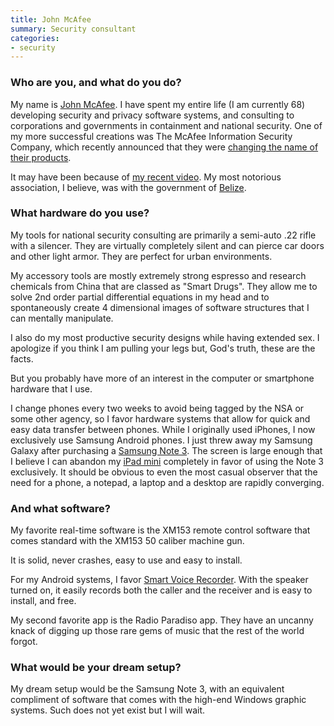 ```yaml
---
title: John McAfee
summary: Security consultant
categories:
- security
---
```


### Who are you, and what do you do?

My name is [John McAfee](http://www.whoismcafee.com/ "John's website."). I have spent my entire life (I am currently 68) developing security and privacy software systems, and consulting to corporations and governments in containment and national security. One of my more successful creations was The McAfee Information Security Company, which recently announced that they were [changing the name of their products](http://www.webpronews.com/intel-ditches-mcafee-brand-john-mcafee-gives-thanks-2014-01 "An article about the McAfee company name change.").

It may have been because of [my recent video](http://www.youtube.com/watch?v=bKgf5PaBzyg "John's video about uninstalling McAfee software (NSFW)."). My most notorious association, I believe, was with the government of [Belize](http://www.youtube.com/watch?v=Xkohjn-NHG4 "John's Belize video.").

### What hardware do you use?

My tools for national security consulting are primarily a semi-auto .22 rifle with a silencer. They are virtually completely silent and can pierce car doors and other light armor. They are perfect for urban environments.

My accessory tools are mostly extremely strong espresso and research chemicals from China that are classed as "Smart Drugs". They allow me to solve 2nd order partial differential equations in my head and to spontaneously create 4 dimensional images of software structures that I can mentally manipulate. 

I also do my most productive security designs while having extended sex. I apologize if you think I am pulling your legs but, God's truth, these are the facts.

But you probably have more of an interest in the computer or smartphone hardware that I use.

I change phones every two weeks to avoid being tagged by the NSA or some other agency, so I favor hardware systems that allow for quick and easy data transfer between phones. While I originally used iPhones, I now exclusively use Samsung Android phones. I just threw away my Samsung Galaxy after purchasing a [Samsung Note 3][galaxy-note-3]. The screen is large enough that I believe I can abandon my [iPad mini][ipad-mini] completely in favor of using the Note 3 exclusively. It should be obvious to even the most casual observer that the need for a phone, a notepad, a laptop and a desktop are rapidly converging.

### And what software?

My favorite real-time software is the XM153 remote control software that comes standard with the XM153 50 caliber machine gun.

It is solid, never crashes, easy to use and easy to install.

For my Android systems, I favor [Smart Voice Recorder][smart-voice-recorder-android]. With the speaker turned on, it easily records both the caller and the receiver and is easy to install, and free.

My second favorite app is the Radio Paradiso app. They have an uncanny knack of digging up those rare gems of music that the rest of the world forgot.

### What would be your dream setup?

My dream setup would be the Samsung Note 3, with an equivalent compliment of software that comes with the high-end Windows graphic systems. Such does not yet exist but I will wait.

[galaxy-note-3]: https://en.wikipedia.org/wiki/Samsung_Galaxy_Note_3 "A phone/tablet."
[ipad-mini]: https://www.apple.com/ipad-mini/ "A 7.9 inch tablet device."
[smart-voice-recorder-android]: https://play.google.com/store/apps/details?id=com.andrwq.recorder "A voice recorder app."
